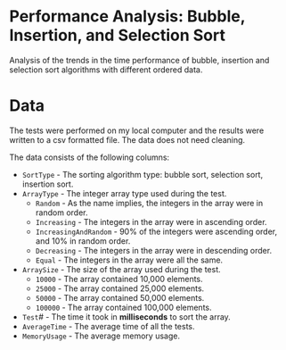 # Performance Analysis: Bubble, Insertion, and Selection Sort
Analysis of the trends in the time performance of bubble, insertion and selection sort algorithms with different ordered data.

# Data
The tests were performed on my local computer and the results were written to a csv formatted file. The data does not need cleaning.

The data consists of the following columns:
- `SortType` - The sorting algorithm type: bubble sort, selection sort, insertion sort.
- `ArrayType` - The integer array type used during the test. 
    - `Random` - As the name implies, the integers in the array were in random order.
    - `Increasing` - The integers in the array were in ascending order.
    - `IncreasingAndRandom` - 90% of the integers were ascending order, and 10% in random order.
    - `Decreasing` - The integers in the array were in descending order.
    - `Equal` - The integers in the array were all the same.
- `ArraySize` - The size of the array used during the test.
    - `10000` - The array contained 10,000 elements.
    - `25000` - The array contained 25,000 elements.
    - `50000` - The array contained 50,000 elements.
    - `100000` - The array contained 100,000 elements.
- `Test`# - The time it took in **milliseconds** to sort the array.
- `AverageTime` - The average time of all the tests.
- `MemoryUsage` - The average memory usage.
